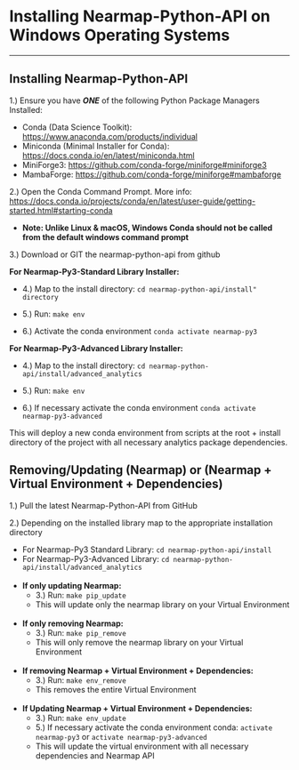 
# Installing Nearmap-Python-API on Windows Operating Systems

****

<h2>Installing Nearmap-Python-API</h2>

1.) Ensure you have ***ONE*** of the following Python Package Managers Installed:
- Conda (Data Science Toolkit): https://www.anaconda.com/products/individual
- Miniconda (Minimal Installer for Conda): https://docs.conda.io/en/latest/miniconda.html
- MiniForge3: https://github.com/conda-forge/miniforge#miniforge3
- MambaForge: https://github.com/conda-forge/miniforge#mambaforge

2.) Open the Conda Command Prompt. More info: https://docs.conda.io/projects/conda/en/latest/user-guide/getting-started.html#starting-conda 
    
- **Note: Unlike Linux & macOS, Windows Conda should not be called from the default windows command prompt**

3.) Download or GIT the nearmap-python-api from github

**For Nearmap-Py3-Standard Library Installer:**

- 4.) Map to the install directory: ```cd nearmap-python-api/install" directory```

- 5.) Run: ```make env```

- 6.) Activate the conda environment ```conda activate nearmap-py3```

**For Nearmap-Py3-Advanced Library Installer:**

- 4.) Map to the install directory: ```cd nearmap-python-api/install/advanced_analytics ```

- 5.) Run: ```make env```

- 6.) If necessary activate the conda environment ```conda activate nearmap-py3-advanced```

This will deploy a new conda environment from scripts at the root + install directory of the project with all necessary analytics package dependencies.

<h2>Removing/Updating (Nearmap) or (Nearmap + Virtual Environment + Dependencies)</h2>

1.) Pull the latest Nearmap-Python-API from GitHub

2.) Depending on the installed library map to the appropriate installation directory
  - For Nearmap-Py3 Standard Library: ```cd nearmap-python-api/install``` 
  - For Nearmap-Py3-Advanced Library: ```cd nearmap-python-api/install/advanced_analytics```
<br></br>
  - <B>If only updating Nearmap:</B>
    - 3.) Run: ```make pip_update```
    - This will update only the nearmap library on your Virtual Environment
<br></br>
  - <b>If only removing Nearmap:</b>
    - 3.) Run: ```make pip_remove```
    - This will only remove the nearmap library on your Virtual Environment
<br></br>
  - <B>If removing Nearmap + Virtual Environment + Dependencies:</B>
    - 3.) Run: ```make env_remove```
    - This removes the entire Virtual Environment
<br></br>
  - <B>If Updating Nearmap + Virtual Environment + Dependencies:</B>
    - 3.) Run: ```make env_update```
    - 5.) If necessary activate the conda environment conda: ```activate nearmap-py3``` or ```activate nearmap-py3-advanced```
    - This will update the virtual environment with all necessary dependencies and Nearmap API

